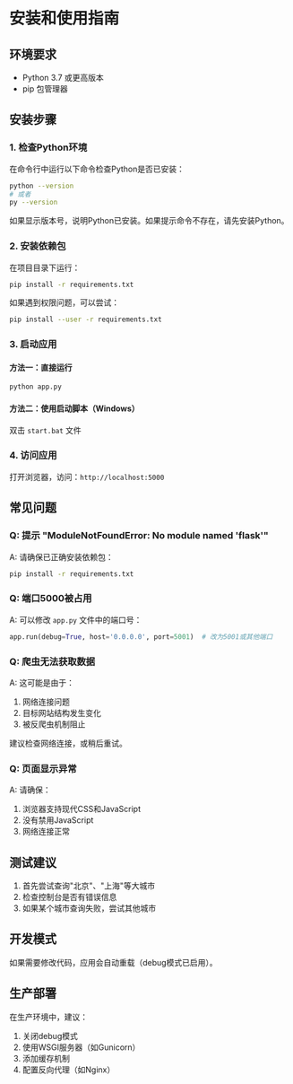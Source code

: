 # 安装和使用指南

## 环境要求

- Python 3.7 或更高版本
- pip 包管理器

## 安装步骤

### 1. 检查Python环境

在命令行中运行以下命令检查Python是否已安装：

```bash
python --version
# 或者
py --version
```

如果显示版本号，说明Python已安装。如果提示命令不存在，请先安装Python。

### 2. 安装依赖包

在项目目录下运行：

```bash
pip install -r requirements.txt
```

如果遇到权限问题，可以尝试：

```bash
pip install --user -r requirements.txt
```

### 3. 启动应用

#### 方法一：直接运行
```bash
python app.py
```

#### 方法二：使用启动脚本（Windows）
双击 `start.bat` 文件

### 4. 访问应用

打开浏览器，访问：`http://localhost:5000`

## 常见问题

### Q: 提示 "ModuleNotFoundError: No module named 'flask'"
A: 请确保已正确安装依赖包：
```bash
pip install -r requirements.txt
```

### Q: 端口5000被占用
A: 可以修改 `app.py` 文件中的端口号：
```python
app.run(debug=True, host='0.0.0.0', port=5001)  # 改为5001或其他端口
```

### Q: 爬虫无法获取数据
A: 这可能是由于：
1. 网络连接问题
2. 目标网站结构发生变化
3. 被反爬虫机制阻止

建议检查网络连接，或稍后重试。

### Q: 页面显示异常
A: 请确保：
1. 浏览器支持现代CSS和JavaScript
2. 没有禁用JavaScript
3. 网络连接正常

## 测试建议

1. 首先尝试查询"北京"、"上海"等大城市
2. 检查控制台是否有错误信息
3. 如果某个城市查询失败，尝试其他城市

## 开发模式

如果需要修改代码，应用会自动重载（debug模式已启用）。

## 生产部署

在生产环境中，建议：
1. 关闭debug模式
2. 使用WSGI服务器（如Gunicorn）
3. 添加缓存机制
4. 配置反向代理（如Nginx） 